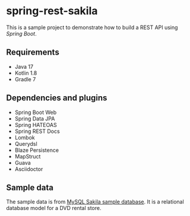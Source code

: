 # spring-rest-sakila

This is a sample project to demonstrate how to build a REST API using *Spring Boot*.

## Requirements

- Java 17
- Kotlin 1.8
- Gradle 7

## Dependencies and plugins

- Spring Boot Web
- Spring Data JPA
- Spring HATEOAS
- Spring REST Docs
- Lombok
- Querydsl
- Blaze Persistence
- MapStruct
- Guava
- Asciidoctor

## Sample data

The sample data is from [MySQL Sakila sample database](https://dev.mysql.com/doc/sakila/en/). It is a relational database model for a DVD rental store.
